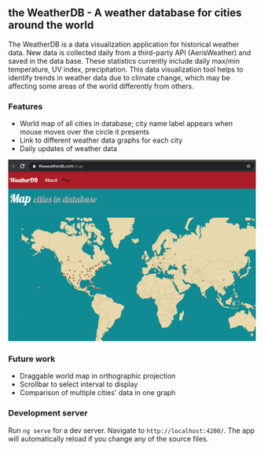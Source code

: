 ## the WeatherDB - A weather database for cities around the world

The WeatherDB is a data visualization application for historical weather data. New data is collected daily from a third-party API (AerisWeather) and saved in the data base. These statistics currently include daily max/min temperature, UV index, precipitation. This data visualization tool helps to identify trends in weather data due to climate change, which may be affecting some areas of the world differently from others. 

### Features
* World map of all cities in database; city name label appears when mouse moves over the circle it presents
* Link to different weather data graphs for each city
* Daily updates of weather data
<p align="center">
  <img src="demo.gif" width="800">
</p>


### Future work
* Draggable world map in orthographic projection
* Scrollbar to select interval to display
* Comparison of multiple cities' data in one graph

### Development server
Run `ng serve` for a dev server. Navigate to `http://localhost:4200/`. The app will automatically reload if you change any of the source files.


